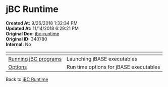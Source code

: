 # jBC Runtime

**Created At:** 9/26/2018 1:32:34 PM  
**Updated At:** 11/14/2018 6:29:21 PM  
**Original Doc:** [jbc-runtime](https://docs.jbase.com/49436-jbc-runtime/jbc-runtime)  
**Original ID:** 340780  
**Internal:** No  

| <!----> | <!----> |
| --- | --- |
| [Running jBC programs](./../../../jbase-basic-%28jbc%29/running-jbc-programs) | Launching jBASE executables |
| [Options](./../../../jbase-basic-%28jbc%29/jbc-run-time-options) | Run time options for jBASE executables |

Back to [jBC Runtime](./../README.md)